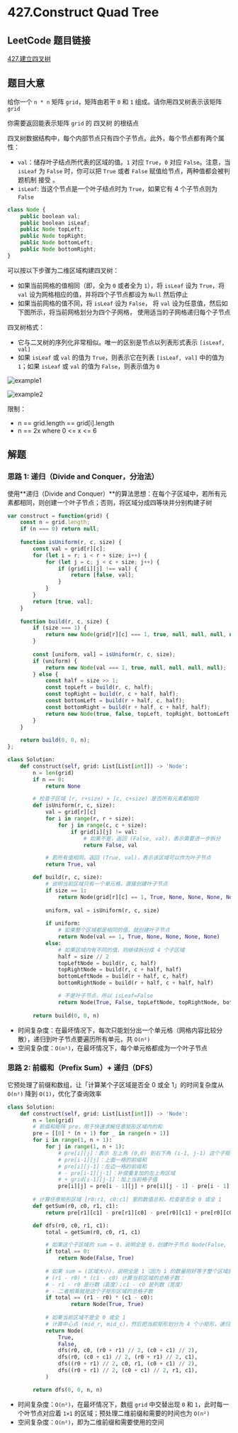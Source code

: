 # 427.Construct Quad Tree

## LeetCode 题目链接

[427.建立四叉树](https://leetcode.cn/problems/construct-quad-tree/)

## 题目大意

给你一个 `n * n` 矩阵 `grid`，矩阵由若干 `0` 和 `1` 组成。请你用四叉树表示该矩阵 `grid` 

你需要返回能表示矩阵 `grid` 的 四叉树 的根结点

四叉树数据结构中，每个内部节点只有四个子节点。此外，每个节点都有两个属性：
- `val`：储存叶子结点所代表的区域的值。`1` 对应 `True`，`0` 对应 `False`。注意，当 `isLeaf` 为 `False` 时，你可以把 `True` 或者 `False` 赋值给节点，两种值都会被判题机制 接受 。
- `isLeaf`: 当这个节点是一个叶子结点时为 `True`，如果它有 4 个子节点则为 `False` 

```js
class Node {
    public boolean val;
    public boolean isLeaf;
    public Node topLeft;
    public Node topRight;
    public Node bottomLeft;
    public Node bottomRight;
}
```

可以按以下步骤为二维区域构建四叉树：
- 如果当前网格的值相同（即，全为 `0` 或者全为 `1`），将 `isLeaf` 设为 `True`，将 `val` 设为网格相应的值，并将四个子节点都设为 `Null` 然后停止
- 如果当前网格的值不同，将 `isLeaf` 设为 `False`， 将 `val` 设为任意值，然后如下图所示，将当前网格划分为四个子网格，
使用适当的子网格递归每个子节点

四叉树格式：

- 它与二叉树的序列化非常相似。唯一的区别是节点以列表形式表示 `[isLeaf, val]` 
- 如果 `isLeaf` 或 `val` 的值为 `True`，则表示它在列表 `[isLeaf, val]` 中的值为 `1`；如果 `isLeaf` 或 `val` 的值为 `False`，则表示值为 `0` 

![example1](https://github.com/donnapersonal/picx-images-hosting/raw/master/image.6t79yopk7f.webp)

![example2](https://github.com/donnapersonal/picx-images-hosting/raw/master/image.70ahu4d2uu.webp)

限制：
- n == grid.length == grid[i].length
- n == 2x where 0 <= x <= 6

## 解题

### 思路 1: 递归（Divide and Conquer，分治法）

使用**递归（Divide and Conquer）**的算法思想：在每个子区域中，若所有元素都相同，则创建一个叶子节点；否则，将区域分成四等块并分别构建子树

```js
var construct = function(grid) {
    const n = grid.length;
    if (n === 0) return null;
    
    function isUniform(r, c, size) {
        const val = grid[r][c];
        for (let i = r; i < r + size; i++) {
            for (let j = c; j < c + size; j++) {
                if (grid[i][j] !== val) {
                    return [false, val];
                }
            }
        }
        return [true, val];
    }
    
    function build(r, c, size) {
        if (size === 1) {
            return new Node(grid[r][c] === 1, true, null, null, null, null);
        }
        
        const [uniform, val] = isUniform(r, c, size);
        if (uniform) {
            return new Node(val === 1, true, null, null, null, null);
        } else {
            const half = size >> 1;
            const topLeft = build(r, c, half);
            const topRight = build(r, c + half, half);
            const bottomLeft = build(r + half, c, half);
            const bottomRight = build(r + half, c + half, half);
            return new Node(true, false, topLeft, topRight, bottomLeft, bottomRight);
        }
    }
    
    return build(0, 0, n);
};
```
```python
class Solution:
    def construct(self, grid: List[List[int]]) -> 'Node':
        n = len(grid)
        if n == 0:
            return None

        # 检查子区域 [r, r+size) × [c, c+size) 是否所有元素都相同
        def isUniform(r, c, size):
            val = grid[r][c]
            for i in range(r, r + size):
                for j in range(c, c + size):
                    if grid[i][j] != val:
                        # 如果不是，返回 (False, val)，表示需要进一步拆分
                        return False, val

            # 若所有值相同，返回 (True, val)，表示该区域可以作为叶子节点
            return True, val

        def build(r, c, size):
            # 说明当前区域只有一个单元格，直接创建叶子节点
            if size == 1:
                return Node(grid[r][c] == 1, True, None, None, None, None)
            
            uniform, val = isUniform(r, c, size)
            
            if uniform:
                # 如果整个区域都是相同的值，就创建叶子节点
                return Node(val == 1, True, None, None, None, None)
            else:
                # 如果区域内有不同的值，则继续拆分成 4 个子区域
                half = size // 2
                topLeftNode = build(r, c, half)
                topRightNode = build(r, c + half, half)
                bottomLeftNode = build(r + half, c, half)
                bottomRightNode = build(r + half, c + half, half)

                # 不是叶子节点，所以 isLeaf=False
                return Node(True, False, topLeftNode, topRightNode, bottomLeftNode, bottomRightNode)
        
        return build(0, 0, n)
```

- 时间复杂度：在最坏情况下，每次只能划分出一个单元格（网格内容比较分散），递归到叶子节点要遍历所有单元，共 `O(n²)`
- 空间复杂度：`O(n²)`，在最坏情况下，每个单元格都成为一个叶子节点

### 思路 2: 前缀和（Prefix Sum）+ 递归（DFS）

它预处理了前缀和数组，让「计算某个子区域是否全 0 或全 1」的时间复杂度从 `O(n²)` 降到 `O(1)`，优化了查询效率

```python
class Solution:
    def construct(self, grid: List[List[int]]) -> 'Node':
        n = len(grid)
        # 前缀和矩阵 pre，用于快速求解任意矩形区域内的和
        pre = [[0] * (n + 1) for _ in range(n + 1)]
        for i in range(1, n + 1):
            for j in range(1, n + 1):
                # pre[i][j]：表示 左上角 (0,0) 到右下角 (i-1, j-1) 这个子矩阵的元素总和
                # pre[i-1][j]：上面一格的前缀和
                # pre[i][j-1]：左边一格的前缀和
                # - pre[i-1][j-1]：补偿重复加的左上角区域
                # + grid[i-1][j-1]：加上当前格子值
                pre[i][j] = pre[i - 1][j] + pre[i][j - 1] - pre[i - 1][j - 1] + grid[i - 1][j - 1]
        
        # 计算任意矩形区域 [r0:r1, c0:c1] 里的数值总和，检查是否全 0 或全 1
        def getSum(r0, c0, r1, c1):
            return pre[r1][c1] - pre[r1][c0] - pre[r0][c1] + pre[r0][c0]

        def dfs(r0, c0, r1, c1):
            total = getSum(r0, c0, r1, c1)

            # 如果这个子区域的 sum = 0，说明全是 0，创建叶子节点 Node(False, True)
            if total == 0:
                return Node(False, True)
            
            # 如果 sum = (区域大小)，说明全是 1（因为 1 的数量刚好等于整个区域的格子数），创建叶子节点 Node(True, True)
            # (r1 - r0) * (c1 - c0) 计算当前区域的总格子数：
            # - r1 - r0 是行数（高度）；c1 - c0 是列数（宽度）
            # - 二者相乘就是这个子矩形区域的总格子数
            if total == (r1 - r0) * (c1 - c0):
                    return Node(True, True)
            
            # 如果当前区域不是全 0 或全 1
            # 计算中心点 (mid_r, mid_c)，然后把当前矩形划分为 4 个小矩形，递归继续构建
            return Node(
                True,
                False,
                dfs(r0, c0, (r0 + r1) // 2, (c0 + c1) // 2),
                dfs(r0, (c0 + c1) // 2, (r0 + r1) // 2, c1),
                dfs((r0 + r1) // 2, c0, r1, (c0 + c1) // 2),
                dfs((r0 + r1) // 2, (c0 + c1) // 2, r1, c1),
            )

        return dfs(0, 0, n, n)
```

- 时间复杂度：`O(n²)`，在最坏情况下，数组 `grid` 中交替出现 `0` 和 `1`，此时每一个叶节点对应着 `1×1` 的区域；预处理二维前缀和需要的时间也为 `O(n²)`
- 空间复杂度：`O(n²)`，即为二维前缀和需要使用的空间